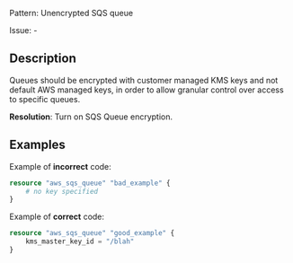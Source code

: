 Pattern: Unencrypted SQS queue

Issue: -

## Description

Queues should be encrypted with customer managed KMS keys and not default AWS managed keys, in order to allow granular control over access to specific queues.

**Resolution**: Turn on SQS Queue encryption.

## Examples

Example of **incorrect** code:

```terraform
resource "aws_sqs_queue" "bad_example" {
	# no key specified
}
```

Example of **correct** code:

```terraform
resource "aws_sqs_queue" "good_example" {
	kms_master_key_id = "/blah"
}
```